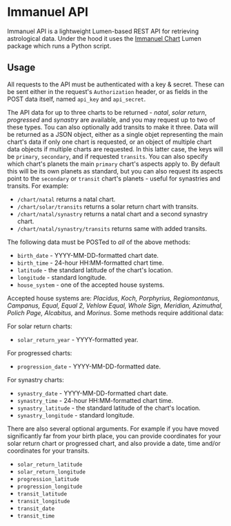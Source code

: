 # Immanuel API

Immanuel API is a lightweight Lumen-based REST API for retrieving astrological data. Under the hood it uses the [Immanuel Chart](https://github.com/theriftlab/immanuel-chart/) Lumen package which runs a Python script.

## Usage

All requests to the API must be authenticated with a key & secret. These can be sent either in the request's `Authorization` header, or as fields in the POST data itself, named `api_key` and `api_secret`.

The API data for up to three charts to be returned - _natal_, _solar return_, _progressed_ and _synastry_ are available, and you may request up to two of these types. Tou can also optionally add transits to make it three. Data will be returned as a JSON object, either as a single objet representing the main chart's data if only one chart is requested, or an object of multiple chart data objects if multiple charts are requested. In this latter case, the keys will be `primary`, `secondary`, and if requested `transits`. You can also specify which chart's planets the main `primary` chart's aspects apply to. By default this will be its own planets as standard, but you can also request its aspects point to the `secondary` or `transit` chart's planets - useful for synastries and transits. For example:

* `/chart/natal` returns a natal chart.
* `/chart/solar/transits` returns a solar return chart with transits.
* `/chart/natal/synastry` returns a natal chart and a second synastry chart.
* `/chart/natal/synastry/transits` returns same with added transits.

The following data must be POSTed to _all_ of the above methods:

* `birth_date` - YYYY-MM-DD-formatted chart date.
* `birth_time` - 24-hour HH:MM-formatted chart time.
* `latitude` - the standard latitude of the chart's location.
* `longitude` - standard longitude.
* `house_system` - one of the accepted house systems.

Accepted house systems are: _Placidus, Koch, Porphyrius, Regiomontanus, Campanus, Equal, Equal 2, Vehlow Equal, Whole Sign, Meridian, Azimuthal, Polich Page, Alcabitus,_ and _Morinus_. Some methods require additional data:

For solar return charts:

* `solar_return_year` - YYYY-formatted year.

For progressed charts:

* `progression_date` - YYYY-MM-DD-formatted date.

For synastry charts:

* `synastry_date` - YYYY-MM-DD-formatted chart date.
* `synastry_time` - 24-hour HH:MM-formatted chart time.
* `synastry_latitude` - the standard latitude of the chart's location.
* `synastry_longitude` - standard longitude.

There are also several optional arguments. For example if you have moved significantly far from your birth place, you can provide coordinates for your solar return chart or progressed chart, and also provide a date, time and/or coordinates for your transits.

* `solar_return_latitude`
* `solar_return_longitude`
* `progression_latitude`
* `progression_longitude`
* `transit_latitude`
* `transit_longitude`
* `transit_date`
* `transit_time`